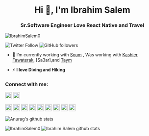 <h1 align="center">Hi 👋, I'm Ibrahim Salem</h1>
<h3 align="center">Sr.Software Engineer Love React Native and Travel </h3>

<p align="left"> <img src="https://komarev.com/ghpvc/?username=IbrahimSalem0&label=Profile%20views&color=0e75b6&style=flat" alt="IbrahimSalem0" /> </p>

![Twitter Follow](https://img.shields.io/twitter/follow/hematoma1?label=hematoma1&logo=twitter&style=for-the-badge)
![GitHub followers](https://img.shields.io/github/followers/IbrahimSalem0?logo=GitHub&style=for-the-badge)

- 🔭 I’m currently working with [Soum](https://soum.sa/) ,  Was working with [Kashier](https:/kashier.io/), [Fawaterak](https://play.google.com/store/apps/details?id=com.fawaterk&hl=en_GB&gl=US), [Sa3ar],and [Taym](https:/kashier.io)



- ⚡ **I love Diving and Hiking** 


### Connect with me:

<a href="https://twitter.com/hematoma1" target="blank"><img src="https://cdn.jsdelivr.net/npm/simple-icons@3.0.1/icons/twitter.svg" alt="hematoma1" height="22" width="22" /></a>
<a href="https://linkedin.com/in/ibrahim-salem-99616aa1" target="blank"><img src="https://cdn.jsdelivr.net/npm/simple-icons@3.0.1/icons/linkedin.svg" alt="ibrahim-salem-99616aa1" height="22" width="22" /></a>



<p align="left">
  <img src="https://www.vectorlogo.zone/logos/reactjs/reactjs-icon.svg" alt="dart" width="22" height="22"/>
  <img src="https://www.vectorlogo.zone/logos/dartlang/dartlang-icon.svg" alt="dart" width="22" height="22"/>
  <img src="https://www.vectorlogo.zone/logos/typescriptlang/typescriptlang-icon.svg" alt="figma" width="22" height="22"/>
  <img src="https://www.vectorlogo.zone/logos/flutterio/flutterio-icon.svg" alt="flutter" width="22" height="22"/>
  <img src="https://www.vectorlogo.zone/logos/git-scm/git-scm-icon.svg" alt="git" width="22" height="22"/>
  <img src="https://www.vectorlogo.zone/logos/postgresql/postgresql-icon.svg" alt="git" width="22" height="22"/>
  <img src="https://www.vectorlogo.zone/logos/linux/linux-icon.svg" alt="linux" width="22" height="22"/>
  <img src="https://www.vectorlogo.zone/logos/python/python-icon.svg" alt="linux" width="22" height="22"/>  
  <img src="https://www.vectorlogo.zone/logos/figma/figma-icon.svg" alt="figma" width="22" height="22"/>
</p>

![Anurag's github stats](https://github-readme-stats.vercel.app/api?username=IbrahimSalem0&orgs=soum-sa)

<p><img align="left" src="https://github-readme-stats.vercel.app/api/top-langs/?username=IbrahimSalem0&layout=compact&hide=html&theme=radical&count_private=true" alt="IbrahimSalem0"/></p>

![Ibrahim Salem github stats](https://github-readme-stats.vercel.app/api?username=IbrahimSalem0&count_private=true&show_icons=true&hide=stars,prs,issues&theme=radical)
